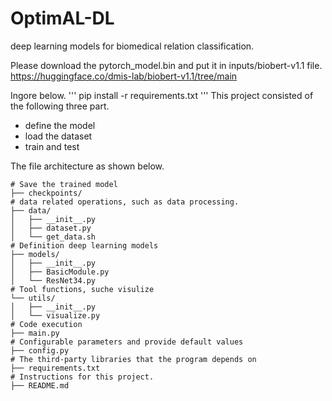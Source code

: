 # OptimAL-DL
deep learning models for biomedical relation classification.

Please download the pytorch_model.bin and put it in inputs/biobert-v1.1 file.
https://huggingface.co/dmis-lab/biobert-v1.1/tree/main


Ingore below.
'''
pip install -r requirements.txt
'''
This project consisted of the following three part.
- define the model
- load the dataset
- train and test

The file architecture as shown below.
```
# Save the trained model
├── checkpoints/ 
# data related operations, such as data processing.
├── data/ 
│   ├── __init__.py
│   ├── dataset.py
│   └── get_data.sh
# Definition deep learning models
├── models/ 
│   ├── __init__.py
│   ├── BasicModule.py
│   └── ResNet34.py
# Tool functions, suche visulize
└── utils/
│   ├── __init__.py
│   └── visualize.py
# Code execution
├── main.py
# Configurable parameters and provide default values
├── config.py
# The third-party libraries that the program depends on
├── requirements.txt
# Instructions for this project.
├── README.md
```

